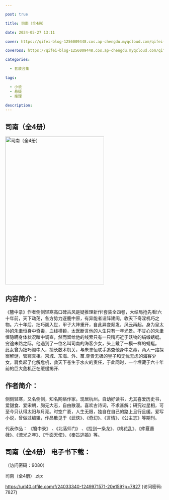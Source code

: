 ```yaml
---

post: true

title: 司南（全4册）

date: 2024-05-27 13:11

cover: https://qifei-blog-1256009448.cos.ap-chengdu.myqcloud.com/qifei-blog/65f800589f345e8d0330c4c2.jpg

coveross: https://qifei-blog-1256009448.cos.ap-chengdu.myqcloud.com/qifei-blog/65f800589f345e8d0330c4c2.jpg

categories:

  - 套装合集

tags:

  - 小说
  - 悬疑
  - 推理

description:
---
```


## 司南（全4册）
<img alt="司南（全4册） " class="aligncenter loading" data-was-processed="true" decoding="async" fetchpriority="high" height="471" src="https://qifei-blog-1256009448.cos.ap-chengdu.myqcloud.com/qifei-blog/65f800589f345e8d0330c4c2.jpg " style="cursor: zoom-in;" width="314"/>

## 内容简介：

《簪中录》作者侧侧轻寒高口碑古风是疑推理新作!套装全四卷，大结局抢先看!六十年前，天下动荡，各方势力逐鹿中原，有异能者设阵建阁，收天下奇淫机巧之物。六十年后，拙巧阁入世，甲子大阵重开，自此异变频发，风云再起。身为皇太孙的朱聿恒身中奇毒，血线横锁，太医断言他的人生只有一年光景。不甘心的朱聿恒隐瞒身体状况暗中调查，然而留给他的线索只有一只精巧近于妖物的绢缎蜻蜓。穷途未路之际，他遇到了一位名叫司南的海客少女，头上戴了一模一样的蜻蜓。 此女曾为拙巧阁中人，擅长数术机关，与朱聿恒联手追查他身中之毒，两人一路探案解谜，管窥真相。京城、东海、外、苗.尊贵无极的皇子和无忧无虑的海客少女，肩负起了化解危机，救天下苍生于水火的责任，于此同时，一个埋藏于六十年前的巨大危机正在缓缓揭开.

## 作者简介：

侧侧轻寒，又名侧侧，知名网络作家。现居杭州。自幼好读书，尤其喜爱历史书，爱甜食、爱宋朝，胸无大志，自由散漫。喜欢古诗词，不求甚解；研究过星相，可至今只认得太阳与月亮。时空广袤，人生无限，独自在自己的路上且行且缓。爱写小说，曾做过编辑，作品散见于《武侠》、《奇幻》、《言情》、《公主志》等期刊。

代表作品： 《簪中录》 、《北落师门》 、《捡到一条龙》、《桃花乱》、《仲夏蔷薇》、《流光之年》、《千面天使》、《奉旨逃婚》等。

## 司南（全4册） 电子书下载：

 （访问密码：9080）

司南（全4册）.zip: 

https://url40.ctfile.com/f/24033340-1249971571-20e159?p=7827 (访问密码: 7827)
